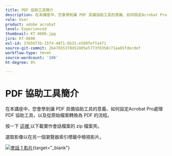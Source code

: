 ```yaml
---
title: PDF 協助工具簡介
description: 在本講座中，您會學到讓 PDF 具備協助工具的意義、如何設定Acrobat Pro處理 PDF 協助工具，以及從原始檔案轉換為 PDF 的程式
role: User
product: adobe acrobat
level: Experienced
thumbnail: KT-8606.jpg
jira: KT-8606
exl-id: 3765673b-15fd-4071-bb31-e589feffa471
source-git-commit: 2b47655370d52405e5773f0358c71aa65fdecdef
workflow-type: tm+mt
source-wordcount: '108'
ht-degree: 0%

---
```


# PDF 協助工具簡介

在本講座中，您會學到讓 PDF 具備協助工具的意義、如何設定Acrobat Pro處理 PDF 協助工具，以及從原始檔案轉換為 PDF 的流程。

按一下 [ 這裡 ](../assets/accessibilitysession1.zip) 以下載實作會話檔案的 zip 檔案夾。

選取影像以在另一個瀏覽器索引標籤中檢視影片。

[![會話 1 影片](../assets/Accessibilitysession1_YT.png)](https://www.youtube.com/embed/DaadHIWHgzU){target="_blank"}
